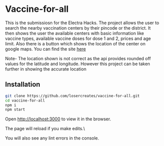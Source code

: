 # Vaccine-for-all

This is the submissiosn for the Electra Hacks. The project allows the user to search the nearby vaccination centers by their pincode or the district. It then shows the user the available centers with basic information like vaccine types, available vaccine doses for dose 1 and 2, prices and age limit. Also there is a button which shows the location of the center on google maps.
You can find the site [here](https://vaccine-for-all.netlify.app/)

Note- The location shown is not correct as the api provides rounded off values for the latitude and longitude. However this project can be taken further in showing the accurate location

## Installation

```sh
git clone https://github.com/losercreates/vaccine-for-all.git
cd vaccine-for-all
npm i
npm start
```

Open [http://localhost:3000](http://localhost:3000) to view it in the browser.

The page will reload if you make edits.\

You will also see any lint errors in the console.
